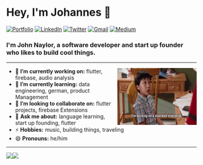 <!--
**jonaylor89/jonaylor89** is a ✨ _special_ ✨ repository because its `README.md` (this file) appears on your GitHub profile.

Here are some ideas to get you started:

- 🔭 I’m currently working on ...
- 🌱 I’m currently learning ...
- 👯 I’m looking to collaborate on ...
- 🤔 I’m looking for help with ...
- 💬 Ask me about ...
- 📫 How to reach me: ...
- 😄 Pronouns: ...
- ⚡ Fun fact: ...
-->


<h1 align="left"> Hey, I'm Johannes 👋 </h1>

<p align="left">
   <a href="https://jonaylor.xyz/"><img alt="Portfolio" src="https://img.shields.io/badge/-jonaylor.xyz-black?style=flat-square&logo=squarespace&logoColor=white&link=https://jonaylor.xyz/"></a>
   <a href="https://www.linkedin.com/in/john-naylor/"><img alt="LinkedIn" src="https://img.shields.io/badge/-john--naylor-black?style=flat-square&logo=Linkedin&logoColor=white&link=https://www.linkedin.com/in/john-naylor/"></a>
   <a href="https://twitter.com/jonaylor89"><img alt="Twitter" src="https://img.shields.io/badge/-@jonaylor89-black?style=flat-square&logo=twitter&logoColor=white&link=https://twitter.com/jonaylor89"></a>
   <a href="mailto:jonaylor89@gmail.com"><img alt="Gmail" src="https://img.shields.io/badge/-jonaylor89@gmail.com-black?style=flat-square&logo=Gmail&logoColor=white&link=mailto:jonaylor89@gmail.com"></a>
   <a href="https://medium.com/@jonaylor89"><img alt="Medium" src="https://img.shields.io/badge/-@jonaylor89-03a57a?style=flat-square&color=000000&labelColor=000000&logo=Medium&link=https://medium.com/@jonaylor89"></a>
</p>

<h3 align="left">  I'm John Naylor, a software developer and start up founder who likes to build cool things.  </h3>

---

<!-- credits for gif http://gph.is/2pqa06T -->
<img align="right" height="150" width="210" src="data.gif">

- 🔭 **I’m currently working on:** flutter, firebase, audio analysis
- 🌱 **I’m currently learning:** data engineering, german, product Management
- 👯 **I’m looking to collaborate on:** flutter projects, firebase Extensions
- 💬 **Ask me about:** language learning, start up founding, flutter
- ⚡ **Hobbies:** music, building things, traveling
- 😄 **Pronouns:** he/him

---

<a href="https://jonaylor.xyz/"><img height="150px" src="https://github-readme-stats.vercel.app/api?username=jonaylor89&show_icons=true&hide_title=true&hide_border=true&theme=radical" /><img height="150px" src="https://github-readme-stats.vercel.app/api/top-langs/?username=jonaylor89&show_icons=true&layout=compact&langs_count=6&hide_title=true&hide_border=true&theme=radical" /></a>
